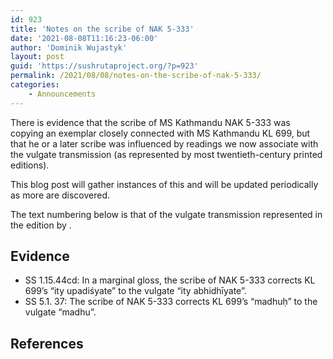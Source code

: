 ```yaml
---
id: 923
title: 'Notes on the scribe of NAK 5-333'
date: '2021-08-08T11:16:23-06:00'
author: 'Dominik Wujastyk'
layout: post
guid: 'https://sushrutaproject.org/?p=923'
permalink: /2021/08/08/notes-on-the-scribe-of-nak-5-333/
categories:
    - Announcements
---
```


There is evidence that the scribe of MS Kathmandu NAK 5-333 was copying an exemplar closely connected with MS Kathmandu KL 699, but that he or a later scribe was influenced by readings we now associate with the vulgate transmission (as represented by most twentieth-century printed editions).

This blog post will gather instances of this and will be updated periodically as more are discovered.

The text numbering below is that of the vulgate transmission represented in the edition by <span class="zp-InText-zp-ID--2579494-6TS78DTP--wp923 zp-InText-Citation loading" rel="{ 'pages': 'np', 'items': '{2579494:6TS78DTP}', 'format': '%a% (%d%, %p%)', 'brackets': '', 'etal': '', 'separator': '', 'and': '' }"></span>.

## Evidence

- SS 1.15.44cd: In a marginal gloss, the scribe of NAK 5-333 corrects KL 699’s “ity upadiśyate” to the vulgate “ity abhidhīyate”.
- SS 5.1. 37: The scribe of NAK 5-333 corrects KL 699’s “madhuḥ” to the vulgate “madhu”.

## References

<div class="zp-Zotpress zp-Zotpress-InTextBib wp-block-group zp-Post-923" id="zp-InTextBib-zotpress-971587b74c269ca62d4de666729c06bc"> <span class="ZP_ITEM_KEY" style="display: none;">{2579494:6TS78DTP}</span> <span class="ZP_STYLE" style="display: none;">chicago-author-date</span> <span class="ZP_SORTBY" style="display: none;">default</span> <span class="ZP_ORDER" style="display: none;">asc</span> <span class="ZP_TITLE" style="display: none;"></span> <span class="ZP_SHOWIMAGE" style="display: none;"></span> <span class="ZP_SHOWTAGS" style="display: none;"></span> <span class="ZP_DOWNLOADABLE" style="display: none;"></span> <span class="ZP_NOTES" style="display: none;"></span> <span class="ZP_ABSTRACT" style="display: none;"></span> <span class="ZP_CITEABLE" style="display: none;"></span> <span class="ZP_TARGET" style="display: none;"></span> <span class="ZP_URLWRAP" style="display: none;"></span> <span class="ZP_FORCENUM" style="display: none;">0</span> <span class="ZP_HIGHLIGHT" style="display: none;"></span> <span class="ZP_POSTID" style="display: none;">923</span><div class="zp-List loading"><div class="zp-SEO-Content"></div></div></div>
